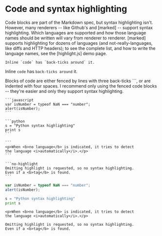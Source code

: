 <!-- ======================================================================
--- Search engine
title:          Markdown code and syntax highlighting
keywords:       markdown, code, syntax, highlight
description:    Markdown code and syntax highlighting in md-site-engine.
--- Menu system
order:          60
text:           Code and syntax highlighting
hidden:         false
umbel:          false
--- Page properties
id:             
document:       
layout:         layout-2-left
$-left:         #side-menu
--- Side menu
side-menu-root:     /markdown
side-menu-header:   Markdown help
side-menu-top:      
side-menu-depth:    1
======================================================================= -->

# Code and syntax highlighting

Code blocks are part of the Markdown spec, but syntax highlighting isn't.
However, many renderers -- like Github's and [marked] -- support syntax
highlighting. Which languages are supported and how those language names
should be written will vary from renderer to renderer. [marked] supports
highlighting for dozens of languages (and not-really-languages, like diffs
and HTTP headers); to see the complete list, and how to write the language
names, see the [highlight.js] demo page.

```
Inline `code` has `back-ticks around` it.
```

Inline `code` has `back-ticks around` it.

Blocks of code are either fenced by lines with three back-ticks ```, or
are indented with four spaces. I recommend only using the fenced code
blocks -- they're easier and only they support syntax highlighting.

    ```javascript
    var isNumber = typeof NaN === "number";
    alert(isNumber);
    ```
     
    ```python
    s = "Python syntax highlighting"
    print s
    ```
     
    ```
    <p>When <b>no language</b> is indicated, it tries to detect
    the language <i>automatically</i>.</p> 
    ```
    
    ```no-highlight
    Omitting highlight is requested, so no syntax highlighting. 
    Even if a <b>tag</b> is found.
    ```

```javascript
var isNumber = typeof NaN === "number";
alert(isNumber);
```
 
```python
s = "Python syntax highlighting"
print s
```
 
```
<p>When <b>no language</b> is indicated, it tries to detect
the language <i>automatically</i>.</p> 
```

```no-highlight
Omitting highlight is requested, so no syntax highlighting. 
Even if a <b>tag</b> is found.
```
